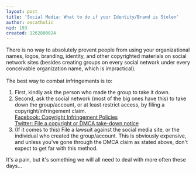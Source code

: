 ```yaml
---
layout: post
title: 'Social Media: What to do if your Identity/Brand is Stolen'
author: oscatholic
nid: 193
created: 1262800024
---
```

<p>
	There is no way to absolutely prevent people from using your organizational names, logos, branding, identity, and other copyrighted materials on social network sites (besides creating groups on every social network under every conceivable organization name, which is impractical).<br />
	<br />
	The best way to combat infringements is to:</p>
<ol>
	<li>
		First, kindly ask the person who made the group to take it down.</li>
	<li>
		Second, ask the social network (most of the big ones have this) to take down the group/account, or at least restrict access, by filing a copyright/infringement claim.<br />
		<a href="http://www.facebook.com/legal/copyright.php">Facebook: Copyright Infringement Policies<br />
		</a><a href="http://help.twitter.com/forums/26257/entries/15795">Twitter: File a copyright or DMCA take-down notice</a></li>
	<li>
		(If it comes to this) File a lawsuit against the social media site, or the individual who created the group/account. This is obviously expensive, and unless you&#39;ve gone through the DMCA claim as stated above, don&#39;t expect to get far with this method.</li>
</ol>
<p>
	It&#39;s a pain, but it&#39;s something we will all need to deal with more often these days...</p>

